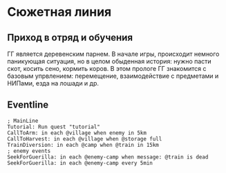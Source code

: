 # Сюжетная линия

## Приход в отряд и обучения
ГГ является деревенским парнем. В начале игры, происходит немного паникующая
ситуация, но в целом обыденная история: нужно пасти скот, косить сено, кормить
коров. В этом прологе ГГ знакомится с базовым упрвлением: перемещение,
взаимодействие с предметами и НИПами, езда на лошади и др.

## Eventline

```
; MainLine
Tutorial: Run quest "tutorial"
CallToArm: in each @village when enemy in 5km
CallToHarvest: in each @village when @storage full
TrainDiversion: in each @camp when @train in 15km 
; enemy events
SeekForGuerilla: in each @enemy-camp when message: @train is dead
SeekForGuerilla: in each @enemy-camp every 5min
```
